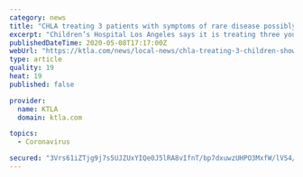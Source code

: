```yaml
---
category: news
title: "CHLA treating 3 patients with symptoms of rare disease possibly linked to COVID-19"
excerpt: "Children’s Hospital Los Angeles says it is treating three young patients who are showing symptoms of a rare disease that may be linked to COVID-19. The condition, known as Kawasaki disease, is a"
publishedDateTime: 2020-05-08T17:17:00Z
webUrl: "https://ktla.com/news/local-news/chla-treating-3-children-showing-symptoms-of-rare-disease-possibly-linked-to-covid-19/"
type: article
quality: 19
heat: 19
published: false

provider:
  name: KTLA
  domain: ktla.com

topics:
  - Coronavirus

secured: "3Vrs61iZTjg9j7s5UJZUxYIQe0J5lRA8vIfnT/bp7dxuwzUHPO3MxfW/lVS4/wwInEuNqQjDhaSmXFOBYWWc5x8p43cD1sttEz1KAeUK/CtEHOEIAaHduHioAFtmPJwj7jyhhVXa++iR8VlRQMREqxRT/Dw3g23xWiahz2oB+LS10QAKy1Kc2l9QL/YeSVfRHSokxHhz4S6EaI1IVMvBLdfGugS/K/QXr2q57WQFPBXCu2q/VxKGOelHH+Jikrc0+dG/AWUKs+WzdQO5A0dR70PFfmxmVoKTeF4P9U+PT4PPQeAZT6tsC1NQMLoy7D2C3q7pDzGOlcKNDNDEnSRxSa8YsfT5ziCFFxzIrXcfWndJvlV2JDL+8DAuHCtZA90lpu7Eovo3YolhU3EtZsfpswOOa4Egqg6x4TXdy2Jv+rhDh8nzcDwtsEADnOj+eGz/thfuOQGGdSLvjPXUytJytIqsdnyFkh/OFVxuJ8iEibE=;6Ijdv/vS+0jl2vk/V2fh9w=="
---
```


